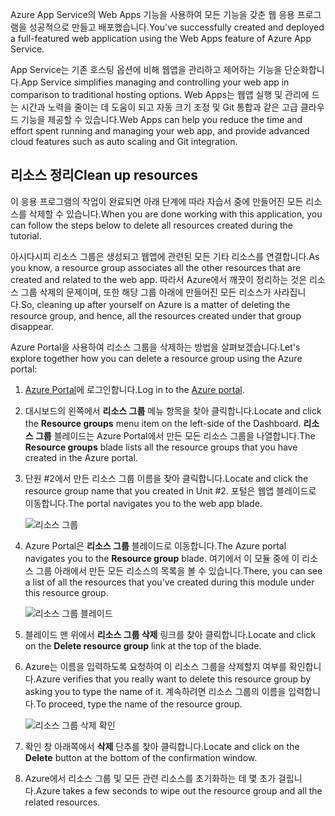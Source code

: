 <span data-ttu-id="38f89-101">Azure App Service의 Web Apps 기능을 사용하여 모든 기능을 갖춘 웹 응용 프로그램을 성공적으로 만들고 배포했습니다.</span><span class="sxs-lookup"><span data-stu-id="38f89-101">You've successfully created and deployed a full-featured web application using the Web Apps feature of Azure App Service.</span></span>

<span data-ttu-id="38f89-102">App Service는 기존 호스팅 옵션에 비해 웹앱을 관리하고 제어하는 기능을 단순화합니다.</span><span class="sxs-lookup"><span data-stu-id="38f89-102">App Service simplifies managing and controlling your web app in comparison to traditional hosting options.</span></span> <span data-ttu-id="38f89-103">Web Apps는 웹앱 실행 및 관리에 드는 시간과 노력을 줄이는 데 도움이 되고 자동 크기 조정 및 Git 통합과 같은 고급 클라우드 기능을 제공할 수 있습니다.</span><span class="sxs-lookup"><span data-stu-id="38f89-103">Web Apps can help you reduce the time and effort spent running and managing your web app, and provide advanced cloud features such as auto scaling and Git integration.</span></span>

## <a name="clean-up-resources"></a><span data-ttu-id="38f89-104">리소스 정리</span><span class="sxs-lookup"><span data-stu-id="38f89-104">Clean up resources</span></span>

<span data-ttu-id="38f89-105">이 응용 프로그램의 작업이 완료되면 아래 단계에 따라 자습서 중에 만들어진 모든 리소스를 삭제할 수 있습니다.</span><span class="sxs-lookup"><span data-stu-id="38f89-105">When you are done working with this application, you can follow the steps below to delete all resources created during the tutorial.</span></span>

<span data-ttu-id="38f89-106">아시다시피 리소스 그룹은 생성되고 웹앱에 관련된 모든 기타 리소스를 연결합니다.</span><span class="sxs-lookup"><span data-stu-id="38f89-106">As you know, a resource group associates all the other resources that are created and related to the web app.</span></span> <span data-ttu-id="38f89-107">따라서 Azure에서 깨끗이 정리하는 것은 리소스 그룹 삭제의 문제이며, 또한 해당 그룹 아래에 만들어진 모든 리소스가 사라집니다.</span><span class="sxs-lookup"><span data-stu-id="38f89-107">So, cleaning up after yourself on Azure is a matter of deleting the resource group, and hence, all the resources created under that group disappear.</span></span>

<span data-ttu-id="38f89-108">Azure Portal을 사용하여 리소스 그룹을 삭제하는 방법을 살펴보겠습니다.</span><span class="sxs-lookup"><span data-stu-id="38f89-108">Let's explore together how you can delete a resource group using the Azure portal:</span></span>

1. <span data-ttu-id="38f89-109">[Azure Portal](https://portal.azure.com)에 로그인합니다.</span><span class="sxs-lookup"><span data-stu-id="38f89-109">Log in to the [Azure portal](https://portal.azure.com).</span></span>

1. <span data-ttu-id="38f89-110">대시보드의 왼쪽에서 **리소스 그룹** 메뉴 항목을 찾아 클릭합니다.</span><span class="sxs-lookup"><span data-stu-id="38f89-110">Locate and click the **Resource groups** menu item on the left-side of the Dashboard.</span></span> <span data-ttu-id="38f89-111">**리소스 그룹** 블레이드는 Azure Portal에서 만든 모든 리소스 그룹을 나열합니다.</span><span class="sxs-lookup"><span data-stu-id="38f89-111">The **Resource groups** blade lists all the resource groups that you have created in the Azure portal.</span></span>

1. <span data-ttu-id="38f89-112">단원 #2에서 만든 리소스 그룹 이름을 찾아 클릭합니다.</span><span class="sxs-lookup"><span data-stu-id="38f89-112">Locate and click the resource group name that you created in Unit #2.</span></span> <span data-ttu-id="38f89-113">포털은 웹앱 블레이드로 이동합니다.</span><span class="sxs-lookup"><span data-stu-id="38f89-113">The portal navigates you to the web app blade.</span></span>

    ![리소스 그룹](../media-draft/8-resource-groups.png)

1. <span data-ttu-id="38f89-115">Azure Portal은 **리소스 그룹** 블레이드로 이동합니다.</span><span class="sxs-lookup"><span data-stu-id="38f89-115">The Azure portal navigates you to the **Resource group** blade.</span></span> <span data-ttu-id="38f89-116">여기에서 이 모듈 중에 이 리소스 그룹 아래에서 만든 모든 리소스의 목록을 볼 수 있습니다.</span><span class="sxs-lookup"><span data-stu-id="38f89-116">There, you can see a list of all the resources that you've created during this module under this resource group.</span></span>

    ![리소스 그룹 블레이드](../media-draft/8-resource-group-blade.png)

1. <span data-ttu-id="38f89-118">블레이드 맨 위에서 **리소스 그룹 삭제** 링크를 찾아 클릭합니다.</span><span class="sxs-lookup"><span data-stu-id="38f89-118">Locate and click on the **Delete resource group** link at the top of the blade.</span></span>

1. <span data-ttu-id="38f89-119">Azure는 이름을 입력하도록 요청하여 이 리소스 그룹을 삭제할지 여부를 확인합니다.</span><span class="sxs-lookup"><span data-stu-id="38f89-119">Azure verifies that you really want to delete this resource group by asking you to type the name of it.</span></span> <span data-ttu-id="38f89-120">계속하려면 리소스 그룹의 이름을 입력합니다.</span><span class="sxs-lookup"><span data-stu-id="38f89-120">To proceed, type the name of the resource group.</span></span>

    ![리소스 그룹 삭제 확인](../media-draft/8-resource-group-delete.png)

1. <span data-ttu-id="38f89-122">확인 창 아래쪽에서 **삭제** 단추를 찾아 클릭합니다.</span><span class="sxs-lookup"><span data-stu-id="38f89-122">Locate and click on the **Delete** button at the bottom of the confirmation window.</span></span>

1. <span data-ttu-id="38f89-123">Azure에서 리소스 그룹 및 모든 관련 리소스를 초기화하는 데 몇 초가 걸립니다.</span><span class="sxs-lookup"><span data-stu-id="38f89-123">Azure takes a few seconds to wipe out the resource group and all the related resources.</span></span>
